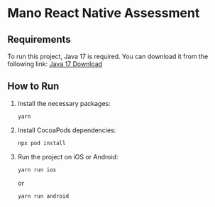 # Mano React Native Assessment

## Requirements

To run this project, Java 17 is required. You can download it from the following link: [Java 17 Download]([https://www.oracle.com/in/java/technologies/downloads/#jdk17-windows](https://www.oracle.com/java/technologies/javase/jdk17-archive-downloads.html))

## How to Run

1. Install the necessary packages:
   ```bash
   yarn
   ```

2. Install CocoaPods dependencies:
   ```bash
   npx pod install
   ```

3. Run the project on iOS or Android:
   ```bash
   yarn run ios
   ```

   or

   ```bash
   yarn run android
   ```
